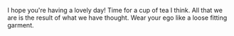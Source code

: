 ﻿I hope you're having a lovely day!
Time for a cup of tea I think.
All that we are is the result of what we have thought.
Wear your ego like a loose fitting garment.